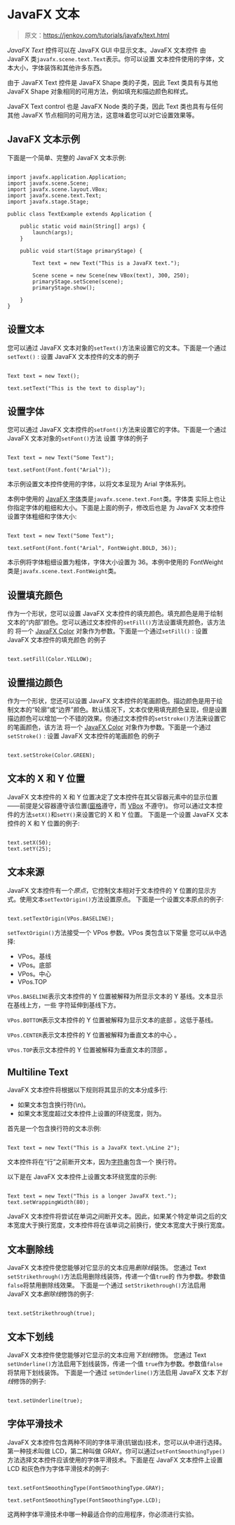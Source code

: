 # JavaFX 文本

> 原文：<https://jenkov.com/tutorials/javafx/text.html>

*JavaFX* *Text* 控件可以在 JavaFX GUI 中显示文本。JavaFX 文本控件 由 JavaFX 类`javafx.scene.text.Text`表示。你可以设置 文本控件使用的字体，文本大小，字体装饰和其他许多东西。

由于 JavaFX Text 控件是 JavaFX Shape 类的子类，因此 Text 类具有与其他 JavaFX Shape 对象相同的可用方法，例如填充和描边颜色和样式。

JavaFX Text control 也是 JavaFX Node 类的子类，因此 Text 类也具有与任何其他 JavaFX 节点相同的可用方法，这意味着您可以对它设置效果等。

## JavaFX 文本示例

下面是一个简单、完整的 JavaFX 文本示例:

```

import javafx.application.Application;
import javafx.scene.Scene;
import javafx.scene.layout.VBox;
import javafx.scene.text.Text;
import javafx.stage.Stage;

public class TextExample extends Application {

    public static void main(String[] args) {
        launch(args);
    }

    public void start(Stage primaryStage) {

        Text text = new Text("This is a JavaFX text.");

        Scene scene = new Scene(new VBox(text), 300, 250);
        primaryStage.setScene(scene);
        primaryStage.show();

    }
}

```

## 设置文本

您可以通过 JavaFX 文本对象的`setText()`方法来设置它的文本。下面是一个通过`setText()` : 设置 JavaFX 文本控件的文本的例子

```

Text text = new Text();

text.setText("This is the text to display");

```

## 设置字体

您可以通过 JavaFX 文本控件的`setFont()`方法来设置它的字体。下面是一个通过 JavaFX 文本对象的`setFont()`方法 设置 字体的例子

```

Text text = new Text("Some Text");

text.setFont(Font.font("Arial"));

```

本示例设置文本控件使用的字体，以将文本呈现为 Arial 字体系列。

本例中使用的 [JavaFX 字体](fonts.html)类是`javafx.scene.text.Font`类。字体类 实际上也让你指定字体的粗细和大小。下面是上面的例子，修改后也是 为 JavaFX 文本控件设置字体粗细和字体大小:

```

Text text = new Text("Some Text");

text.setFont(Font.font("Arial", FontWeight.BOLD, 36));

```

本示例将字体粗细设置为粗体，字体大小设置为 36。本例中使用的 FontWeight 类是`javafx.scene.text.FontWeight`类。

## 设置填充颜色

作为一个形状，您可以设置 JavaFX 文本控件的填充颜色。填充颜色是用于绘制文本的“内部”颜色。您可以通过文本控件的`setFill()`方法设置填充颜色，该方法的 将一个 [JavaFX Color](color.html) 对象作为参数。下面是一个通过`setFill()` : 设置 JavaFX 文本控件的填充颜色 的例子

```

text.setFill(Color.YELLOW);

```

## 设置描边颜色

作为一个形状，您还可以设置 JavaFX 文本控件的笔画颜色。描边颜色是用于绘制文本的“轮廓”或“边界”颜色。默认情况下，文本仅使用填充颜色呈现，但是设置描边颜色可以增加一个不错的效果。你通过文本控件的`setStroke()`方法来设置它的笔画颜色，该方法 将一个 [JavaFX Color](color.html) 对象作为参数。下面是一个通过`setStroke()` : 设置 JavaFX 文本控件的笔画颜色 的例子

```

text.setStroke(Color.GREEN);

```

## 文本的 X 和 Y 位置

JavaFX 文本控件的 X 和 Y 位置决定了文本控件在其父容器元素中的显示位置——前提是父容器遵守该位置([窗格](pane.html)遵守，而 [VBox](vbox.html) 不遵守)。 你可以通过文本控件的方法`setX()`和`setY()`来设置它的 X 和 Y 位置。 下面是一个设置 JavaFX 文本控件的 X 和 Y 位置的例子:

```

text.setX(50);
text.setY(25);

```

## 文本来源

JavaFX 文本控件有一个*原点*，它控制文本相对于文本控件的 Y 位置的显示方式。使用文本`setTextOrigin()`方法设置原点。 下面是一个设置文本原点的例子:

```

text.setTextOrigin(VPos.BASELINE);

```

`setTextOrigin()`方法接受一个 VPos 参数。VPos 类包含以下常量 您可以从中选择:

*   VPos。基线
*   VPos。底部
*   VPos。中心
*   VPos.TOP

`VPos.BASELINE`表示文本控件的 Y 位置被解释为所显示文本的 Y 基线。文本显示在基线上方，一些 字符延伸到基线下方。

`VPos.BOTTOM`表示文本控件的 Y 位置被解释为显示文本的底部 。这低于基线。

`VPos.CENTER`表示文本控件的 Y 位置被解释为垂直文本的中心 。

`VPos.TOP`表示文本控件的 Y 位置被解释为垂直文本的顶部 。

## Multiline Text

JavaFX 文本控件将根据以下规则将其显示的文本分成多行:

*   如果文本包含换行符(\n)。
*   如果文本宽度超过文本控件上设置的环绕宽度，则为。

首先是一个包含换行符的文本示例:

```

Text text = new Text("This is a JavaFX text.\nLine 2");

```

文本控件将在“行”之前断开文本，因为[字符串](/java/strings.html)包含一个 换行符。

以下是在 JavaFX 文本控件上设置文本环绕宽度的示例:

```

Text text = new Text("This is a longer JavaFX text.");
text.setWrappingWidth(80);

```

JavaFX 文本控件将尝试在单词之间断开文本。因此，如果某个特定单词之后的文本宽度大于换行宽度，文本控件将在该单词之前换行，使文本宽度大于换行宽度。

## 文本删除线

JavaFX 文本控件使您能够对它显示的文本应用*删除线*装饰。 您通过 Text `setStrikethrough()`方法启用删除线装饰，传递一个值`true`的 作为参数。参数值`false`将禁用删除线效果。 下面是一个通过 `setStrikethrough()`方法启用 JavaFX 文本*删除线*修饰的例子:

```

text.setStrikethrough(true);

```

## 文本下划线

JavaFX 文本控件使您能够对它显示的文本应用*下划线*修饰。 您通过 Text `setUnderline()`方法启用下划线装饰，传递一个值 `true`作为参数。参数值`false`将禁用下划线装饰。 下面是一个通过 `setUnderline()`方法启用 JavaFX 文本*下划线*修饰的例子:

```

text.setUnderline(true);

```

## 字体平滑技术

JavaFX 文本控件包含两种不同的字体平滑(抗锯齿)技术，您可以从中进行选择。第一种技术叫做 LCD，第二种叫做 GRAY。你可以通过`setFontSmoothingType()`方法选择文本控件应该使用的字体平滑技术。下面是在 JavaFX 文本控件上设置 LCD 和灰色作为字体平滑技术的例子:

```

text.setFontSmoothingType(FontSmoothingType.GRAY);

text.setFontSmoothingType(FontSmoothingType.LCD);

```

这两种字体平滑技术中哪一种最适合你的应用程序，你必须进行实验。
